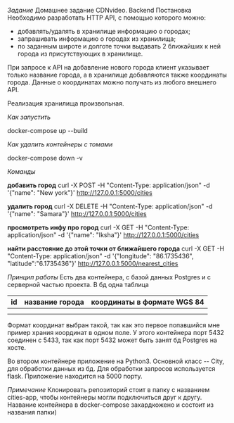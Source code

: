 *Задание*
Домашнее задание CDNvideo. Backend
Постановка
Необходимо разработать HTTP API, с помощью которого можно:

- добавлять/удалять в хранилище информацию о городах;
- запрашивать информацию о городах из хранилища;
- по заданным широте и долготе точки выдавать 2 ближайших 
к ней города из присутствующих в хранилище.

При запросе к API на добавление нового города клиент 
указывает только название города, а в хранилище добавляются 
также координаты города. Данные о координатах можно получать 
из любого внешнего API.

Реализация хранилища произвольная.

*Как запустить*

docker-compose up --build

*Как удалить контейнеры с томами*

docker-compose down -v

*Команды*

**добавить город** 
curl -X POST -H "Content-Type: application/json" -d '{"name": "New york"}' http://127.0.0.1:5000/cities

**удалить город**
curl -X DELETE -H "Content-Type: application/json" -d '{"name": "Samara"}' http://127.0.0.1:5000/cities

**просмотреть инфу про город**
curl -X GET -H "Content-Type: application/json" -d '{"name": "Iksha"}' http://127.0.0.1:5000/cities

**найти расстояние до этой точки от ближайшего города**
curl -X GET -H "Content-Type: application/json" -d '{"longitude": "86.1735436", "latitude":"6.1735436"}' http://127.0.0.1:5000/nearest_cities

*Принцип работы*
Есть два контейнера, с базой данных Postgres и с серверной частью проекта. 
В бд одна таблица

| id | название города | координаты в формате WGS 84 |
|----|-----------------|-----------------------------|
|    |                 |                             |
|    |                 |                             |

Формат координат выбран такой, так как это первое попавшийся мне пример храния координат в одном поле.
У этого контейнера порт 5432 соединен с 5433, так как порт 5432 может быть занят бд Postgres на хосте.

Во втором контейнере приложение на Python3.
Основной класс -- City, для обработки данных из бд. Для обработки запросов используется flask.
Приложение находится на 5000 порту.

*Примечание*
Клонировать репозиторий стоит в папку с названием cities-app, чтобы контейнеры могли подключиться друг к другу. Название контейнера в docker-compose захардкожено и состоит из названия папки)